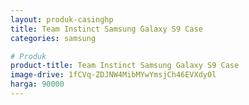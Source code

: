```yaml
---
layout: produk-casinghp
title: Team Instinct Samsung Galaxy S9 Case
categories: samsung

# Produk
product-title: Team Instinct Samsung Galaxy S9 Case
image-drive: 1fCVq-ZDJNW4MibMYwYmsjCh46EVXdy0l
harga: 90000
---
```

